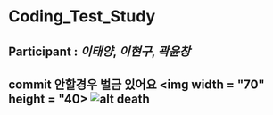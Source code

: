 # Coding_Test_Study

## **Participant** : *이태양*, *이현구*, *곽윤창*    
## **commit** 안할경우 벌금 있어요 <img width = "70" height = "40> ![alt death](https://previews.123rf.com/images/abolins/abolins1703/abolins170300014/73948644-해골-아이콘.jpg)</img>
